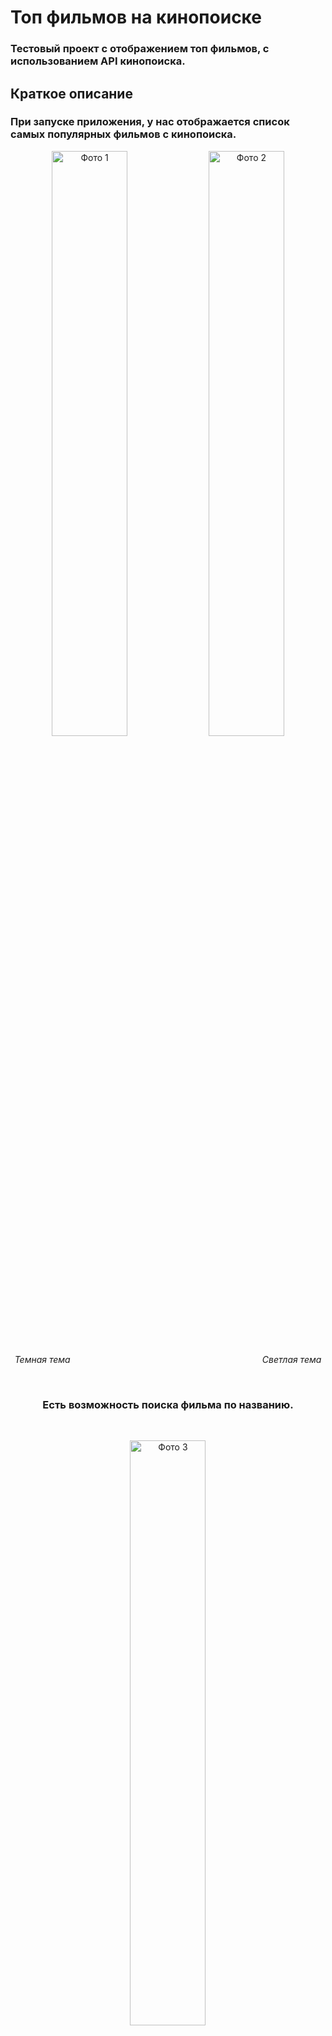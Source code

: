 # Топ фильмов на кинопоиске
### Тестовый проект с отображением топ фильмов, с использованием API кинопоиска.

## Краткое описание
### При запуске приложения, у нас отображается список самых популярных фильмов с кинопоиска.

<p align="center">
  <img src="https://github.com/user-attachments/assets/f355e489-1704-4fd4-a902-083ebd1c19c0" alt="Фото 1" width="49%">
  <img src="https://github.com/user-attachments/assets/611fbd79-8e67-416b-b280-8d1c8abb4b2c" alt="Фото 2" width="49%">
</p>
<p align="center" dir="auto">
  <em>Темная тема</em> &nbsp; &nbsp; &nbsp; &nbsp; &nbsp; &nbsp; &nbsp; &nbsp; &nbsp; &nbsp; &nbsp; &nbsp; &nbsp; &nbsp; &nbsp; &nbsp; &nbsp; &nbsp; &nbsp; &nbsp; &nbsp; &nbsp; &nbsp; &nbsp; &nbsp; &nbsp; &nbsp; &nbsp; &nbsp; &nbsp; &nbsp; &nbsp; &nbsp; &nbsp; &nbsp; &nbsp; &nbsp; &nbsp; &nbsp;<em>Светлая тема</em>
</p>
<br>

 <h3 align="center">Есть возможность поиска фильма по названию.</h3>

<br>
<p align="center">
  <img src="https://github.com/user-attachments/assets/ce8c674c-2104-4728-a9a3-c6b3f3cc84ff" alt="Фото 3" width="49%">
</p>
<p align="center">
  <em>Поиск по названию</em>
</p>


<br>
<p align="center" dir="auto">
<h3 align="center">При нажатии на фильм, появляется краткое описание фильма, его жанр и тд.</h3>
	</p>
<br>
<p align="center">
  <img src="https://github.com/user-attachments/assets/b4f34b51-ce09-4317-9f0f-f28808ed5d60" alt="Фото 4" width="49%">
</p>
<p align="center">
  <em>Описание фильма</em>
</p>

<br>
<p align="center" dir="auto">
<h3 align="center">При повороте экрана, левую половину знамает список фильмов, а правую половину занимает описание фильма.</h3>
	</p>
<br>

![Screenshot_20241215_21](https://github.com/user-attachments/assets/0dda3046-7279-4851-93ed-37fce0338866)
<p align="center">
  <em>Книжный экран.</em>
</p>
<br>
<h2 align="center">Технологический стек</h2>
<ul dir="auto">
<li>Kotlin</li>
<li>Jetpack Compose</li>
<li>Hilt (Dependency Injection)</li>
<li>Flow (Asynchronous programming)</li>
<li>Coroutine (Concurrent programming)</li>
<li>Material Design</li>
<li>Retrofit (Network requests)</li>
</ul>





